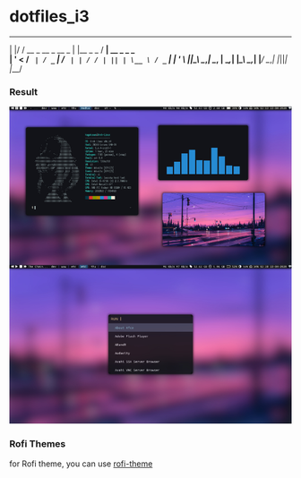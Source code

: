 # dotfiles_i3
  _  __                       _            ___               
 | |/ /  __ _   __ _   __ _  | |__  _  _  / __|  __ _   _ _  
 | ' <  / _` | / _` | / _` | | / / | || | \__ \ / _` | | ' \ 
 |_|\_\ \__,_| \__, | \__,_| |_\_\  \_,_| |___/ \__,_| |_||_|
               |___/                                         
<h3>Result</h3>
<img src="https://raw.githubusercontent.com/KagakuSan/dotfiles_i3/master/desktop.jpg" alt="desktop">

<h3>Rofi Themes</h3>
for Rofi theme, you can use <a href="https://github.com/davatorium/rofi-themes">rofi-theme</a>
